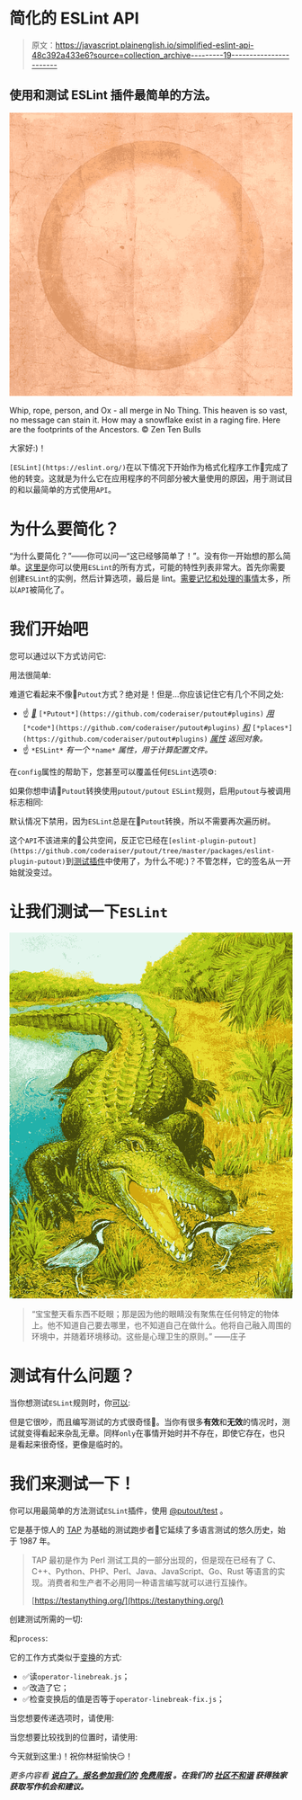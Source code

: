 # 简化的 ESLint API

> 原文：<https://javascript.plainenglish.io/simplified-eslint-api-48c392a433e6?source=collection_archive---------19----------------------->

## 使用和测试 ESLint 插件最简单的方法。

![](img/abc7582fafc17b51b5b9dd8768883ac6.png)

Whip, rope, person, and Ox -
all merge in No Thing.
This heaven is so vast,
no message can stain it.
How may a snowflake exist
in a raging fire.
Here are the footprints of
the Ancestors.
© Zen Ten Bulls

大家好:)！

`[ESLint](https://eslint.org/)`在以下情况下开始作为格式化程序工作🐊完成了他的转变。这就是为什么它在应用程序的不同部分被大量使用的原因，用于测试目的和以最简单的方式使用`API`。

# 为什么要简化？

“为什么要简化？”——你可以问—“这已经够简单了！”。没有你一开始想的那么简单。[这里是](https://eslint.org/docs/developer-guide/nodejs-api#-eslintlinttextcode-options)你可以使用`ESLint`的所有方式，可能的特性列表非常大。首先你需要创建`ESLint`的实例，然后计算选项，最后是 lint。[需要记忆和处理的事情](https://github.com/coderaiser/putout/blob/v24.6.0/packages/putout/lib/cli/eslint/index.js)太多，所以`API`被简化了。

# 我们开始吧

您可以通过以下方式访问它:

用法很简单:

难道它看起来不像🐊`Putout`方式？绝对是！但是...你应该记住它有几个不同之处:

*   ☝️ [*🐊*](https://github.com/coderaiser/putout#plugins) `[*Putout*](https://github.com/coderaiser/putout#plugins)` [*用*](https://github.com/coderaiser/putout#plugins) `[*code*](https://github.com/coderaiser/putout#plugins)` [*和*](https://github.com/coderaiser/putout#plugins) `[*places*](https://github.com/coderaiser/putout#plugins)` [*属性*](https://github.com/coderaiser/putout#plugins) *返回对象。*
*   ☝️ `*ESLint*` *有一个* `*name*` *属性，用于计算配置文件。*

在`config`属性的帮助下，您甚至可以覆盖任何`ESLint`选项⚙️:

如果你想申请🐊`Putout`转换使用`putout/putout` `ESLint`规则，启用`putout`与被调用标志相同:

默认情况下禁用，因为`ESLint`总是在🐊`Putout`转换，所以不需要再次遍历树。

这个`API`不该进来的🌴公共空间，反正它已经在`[eslint-plugin-putout](https://github.com/coderaiser/putout/tree/master/packages/eslint-plugin-putout)`到[测试插件](https://github.com/coderaiser/putout/blob/master/packages/eslint-plugin-putout/test/test-lint.mjs#L24-L28)中使用了，为什么不呢:)？不管怎样，它的签名从一开始就没变过。

# 让我们测试一下`ESLint`

![](img/169062d50cb66c00f3f4882b961a55f7.png)

> “宝宝整天看东西不眨眼；那是因为他的眼睛没有聚焦在任何特定的物体上。他不知道自己要去哪里，也不知道自己在做什么。他将自己融入周围的环境中，并随着环境移动。这些是心理卫生的原则。”
> ――庄子

# 测试有什么问题？

当你想测试`ESLint`规则时，你[可以](https://eslint.org/docs/developer-guide/unit-tests):

但是它很吵，而且编写测试的方式很奇怪🤔。当你有很多**有效**和**无效**的情况时，测试就变得看起来杂乱无章。同样`only`在事情开始时并不存在，即使它存在，也只是看起来很奇怪，更像是临时的。

# 我们来测试一下！

你可以用最简单的方法测试`ESLint`插件，使用 [@putout/test](https://github.com/coderaiser/putout/tree/v24.4.0/packages/test#eslint-api) 。

它是基于惊人的 [TAP](https://testanything.org/) 为基础的测试跑步者📼它延续了多语言测试的悠久历史，始于 1987 年。

> TAP 最初是作为 Perl 测试工具的一部分出现的，但是现在已经有了 C、C++、Python、PHP、Perl、Java、JavaScript、Go、Rust 等语言的实现。消费者和生产者不必用同一种语言编写就可以进行互操作。
> 
> [https://testanything.org/](https://testanything.org/)

创建测试所需的一切:

和`process`:

它的工作方式类似于[变换](https://github.com/coderaiser/putout/blob/master/packages/test/README.md#transformfilename--output-plugins)的方式:

*   ✅读`operator-linebreak.js`；
*   ✅改造了它；
*   ✅检查变换后的值是否等于`operator-linebreak-fix.js`；

当您想要传递选项时，请使用:

当您想要比较找到的位置时，请使用:

今天就到这里:)！祝你林挺愉快😏！

*更多内容看* [***说白了。报名参加我们的***](http://plainenglish.io/) **[***免费周报***](http://newsletter.plainenglish.io/) *。在我们的* [***社区不和谐***](https://discord.gg/GtDtUAvyhW) *获得独家获取写作机会和建议。***